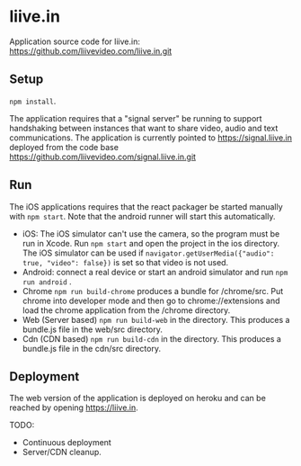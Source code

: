 # liive.in

Application source code for liive.in: https://github.com/liivevideo.com/liive.in.git

## Setup 

`npm install`.  

The application requires that a "signal server" be running to support handshaking between instances that want to share video, audio and text communications.
The application is currently pointed to https://signal.liive.in deployed from the code base https://github.com/liivevideo.com/signal.liive.in.git

## Run

The iOS applications requires that the react packager be started manually with `npm start`. Note that the android runner will start this automatically.

- iOS: The iOS simulator can't use the camera, so the program must be run in Xcode. 
Run `npm start` and open the project in the ios directory. 
The iOS simulator can be used if `navigator.getUserMedia({"audio": true, "video": false})` is set so that video is not used.
- Android: connect a real device or start an android simulator and run `npm run android` .  
- Chrome `npm run build-chrome` produces a bundle for /chrome/src. Put chrome into developer mode and then go to chrome://extensions and load the chrome application from the /chrome directory.  
- Web (Server based) `npm run build-web` in the directory.  This produces a bundle.js file in the web/src directory. 
- Cdn (CDN based) `npm run build-cdn` in the directory.  This produces a bundle.js file in the cdn/src directory. 

## Deployment

The web version of the application is deployed on heroku and can be reached by opening https://liive.in.   

TODO: 
* Continuous deployment 
* Server/CDN cleanup.
 